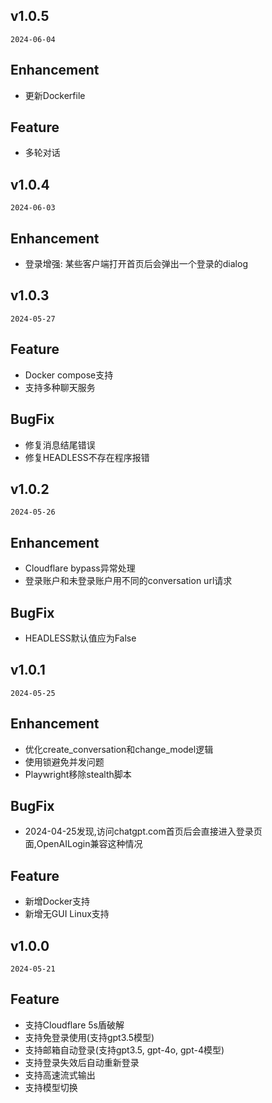 ## v1.0.5

`2024-06-04`

## Enhancement
  - 更新Dockerfile

## Feature
  - 多轮对话


## v1.0.4

`2024-06-03`

## Enhancement
  - 登录增强: 某些客户端打开首页后会弹出一个登录的dialog


## v1.0.3

`2024-05-27`

## Feature
  - Docker compose支持
  - 支持多种聊天服务

## BugFix
  - 修复消息结尾错误
  - 修复HEADLESS不存在程序报错


## v1.0.2

`2024-05-26`

## Enhancement
  - Cloudflare bypass异常处理
  - 登录账户和未登录账户用不同的conversation url请求

## BugFix
  - HEADLESS默认值应为False


## v1.0.1

`2024-05-25`

## Enhancement
  - 优化create_conversation和change_model逻辑
  - 使用锁避免并发问题
  - Playwright移除stealth脚本

## BugFix
  - 2024-04-25发现,访问chatgpt.com首页后会直接进入登录页面,OpenAILogin兼容这种情况

## Feature
  - 新增Docker支持
  - 新增无GUI Linux支持


## v1.0.0

`2024-05-21`

## Feature
  - 支持Cloudflare 5s盾破解
  - 支持免登录使用(支持gpt3.5模型)
  - 支持邮箱自动登录(支持gpt3.5, gpt-4o, gpt-4模型)
  - 支持登录失效后自动重新登录
  - 支持高速流式输出
  - 支持模型切换
